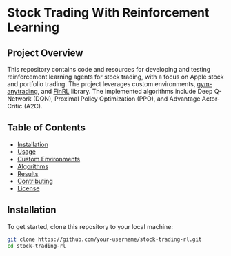 # Stock Trading With Reinforcement Learning

## Project Overview

This repository contains code and resources for developing and testing reinforcement learning agents for stock trading, with a focus on Apple stock and portfolio trading. The project leverages custom environments, [gym-anytrading](https://github.com/AI4Finance-LLC/gym-anytrading), and [FinRL](https://github.com/AI4Finance-Foundation/FinRL-PyTorch) library. The implemented algorithms include Deep Q-Network (DQN), Proximal Policy Optimization (PPO), and Advantage Actor-Critic (A2C).

## Table of Contents

- [Installation](#installation)
- [Usage](#usage)
- [Custom Environments](#custom-environments)
- [Algorithms](#algorithms)
- [Results](#results)
- [Contributing](#contributing)
- [License](#license)

## Installation

To get started, clone this repository to your local machine:

```bash
git clone https://github.com/your-username/stock-trading-rl.git
cd stock-trading-rl
